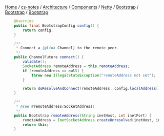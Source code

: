 [Home](https://mengxianbin.github.io) /
[cs-notes](https://mengxianbin.github.io/cs-notes/site) /
[Architecture](https://mengxianbin.github.io/cs-notes/site/Architecture) /
[Components](https://mengxianbin.github.io/cs-notes/site/Architecture/Components) /
[Netty](https://mengxianbin.github.io/cs-notes/site/Architecture/Components/Netty) /
[Bootstrap](https://mengxianbin.github.io/cs-notes/site/Architecture/Components/Netty/Bootstrap) /
[Bootstrap](https://mengxianbin.github.io/cs-notes/site/Architecture/Components/Netty/Bootstrap/Bootstrap) /
[Bootstrap](https://mengxianbin.github.io/cs-notes/site/Architecture/Components/Netty/Bootstrap/Bootstrap/Bootstrap)

```java
    @Override
    public final BootstrapConfig config() {
        return config;
    }
```

```java
    /**
     * Connect a {@link Channel} to the remote peer.
     */
    public ChannelFuture connect() {
        validate();
        SocketAddress remoteAddress = this.remoteAddress;
        if (remoteAddress == null) {
            throw new IllegalStateException("remoteAddress not set");
        }

        return doResolveAndConnect(remoteAddress, config.localAddress());
    }
```

```java
    /**
     * @see #remoteAddress(SocketAddress)
     */
    public Bootstrap remoteAddress(String inetHost, int inetPort) {
        remoteAddress = InetSocketAddress.createUnresolved(inetHost, inetPort);
        return this;
    }
```

